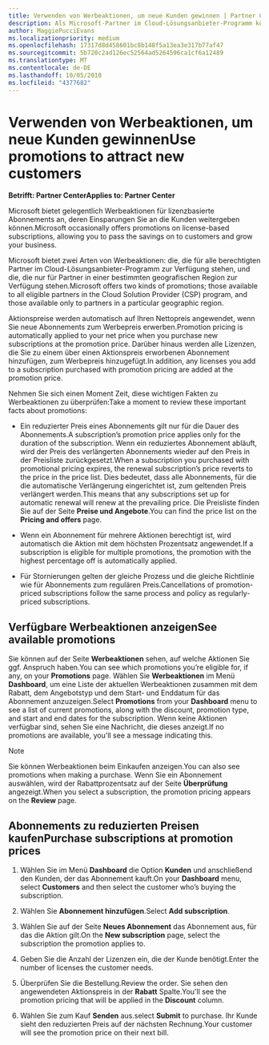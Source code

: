 ```yaml
---
title: Verwenden von Werbeaktionen, um neue Kunden gewinnen | Partner Center
description: Als Microsoft-Partner im Cloud-Lösungsanbieter-Programm können Sie Abonnements zu Aktionspreisen erwerben und die Einsparungen an die Kunden weitergeben.
author: MaggiePucciEvans
ms.localizationpriority: medium
ms.openlocfilehash: 17317d8d458601bc8b148f5a13ea3e317b77af47
ms.sourcegitcommit: 5b720c2ad126ec52564ad5264596ca1cf6a12489
ms.translationtype: MT
ms.contentlocale: de-DE
ms.lasthandoff: 10/05/2018
ms.locfileid: "4377682"
---
```

# <a name="use-promotions-to-attract-new-customers"></a><span data-ttu-id="a2171-103">Verwenden von Werbeaktionen, um neue Kunden gewinnen</span><span class="sxs-lookup"><span data-stu-id="a2171-103">Use promotions to attract new customers</span></span>  

**<span data-ttu-id="a2171-104">Betrifft: Partner Center</span><span class="sxs-lookup"><span data-stu-id="a2171-104">Applies to: Partner Center</span></span>**

<!--[FWLink: https://go.microsoft.com/fwlink/?linkid=852469]-->

<span data-ttu-id="a2171-105">Microsoft bietet gelegentlich Werbeaktionen für lizenzbasierte Abonnements an, deren Einsparungen Sie an die Kunden weitergeben können.</span><span class="sxs-lookup"><span data-stu-id="a2171-105">Microsoft occasionally offers promotions on license-based subscriptions, allowing you to pass the savings on to customers and grow your business.</span></span> 

<span data-ttu-id="a2171-106">Microsoft bietet zwei Arten von Werbeaktionen: die, die für alle berechtigten Partner im Cloud-Lösungsanbieter-Programm zur Verfügung stehen, und die, die nur für Partner in einer bestimmten geografischen Region zur Verfügung stehen.</span><span class="sxs-lookup"><span data-stu-id="a2171-106">Microsoft offers two kinds of promotions; those available to all eligible partners in the Cloud Solution Provider (CSP) program, and those available only to partners in a particular geographic region.</span></span>

<span data-ttu-id="a2171-107">Aktionspreise werden automatisch auf Ihren Nettopreis angewendet, wenn Sie neue Abonnements zum Werbepreis erwerben.</span><span class="sxs-lookup"><span data-stu-id="a2171-107">Promotion pricing is automatically applied to your net price when you purchase new subscriptions at the promotion price.</span></span> <span data-ttu-id="a2171-108">Darüber hinaus werden alle Lizenzen, die Sie zu einem über einen Aktionspreis erworbenen Abonnement hinzufügen, zum Werbepreis hinzugefügt.</span><span class="sxs-lookup"><span data-stu-id="a2171-108">In addition, any licenses you add to a subscription purchased with promotion pricing are added at the promotion price.</span></span> 

<span data-ttu-id="a2171-109">Nehmen Sie sich einen Moment Zeit, diese wichtigen Fakten zu Werbeaktionen zu überprüfen:</span><span class="sxs-lookup"><span data-stu-id="a2171-109">Take a moment to review these important facts about promotions:</span></span>

-   <span data-ttu-id="a2171-110">Ein reduzierter Preis eines Abonnements gilt nur für die Dauer des Abonnements.</span><span class="sxs-lookup"><span data-stu-id="a2171-110">A subscription’s promotion price applies only for the duration of the subscription.</span></span> <span data-ttu-id="a2171-111">Wenn ein reduziertes Abonnement abläuft, wird der Preis des verlängerten Abonnements wieder auf den Preis in der Preisliste zurückgesetzt.</span><span class="sxs-lookup"><span data-stu-id="a2171-111">When a subscription you purchased with promotional pricing expires, the renewal subscription’s price reverts to the price in the price list.</span></span> <span data-ttu-id="a2171-112">Dies bedeutet, dass alle Abonnements, für die die automatische Verlängerung eingerichtet ist, zum geltenden Preis verlängert werden.</span><span class="sxs-lookup"><span data-stu-id="a2171-112">This means that any subscriptions set up for automatic renewal will renew at the prevailing price.</span></span> <span data-ttu-id="a2171-113">Die Preisliste finden Sie auf der Seite **Preise und Angebote**.</span><span class="sxs-lookup"><span data-stu-id="a2171-113">You can find the price list on the **Pricing and offers** page.</span></span> 

-   <span data-ttu-id="a2171-114">Wenn ein Abonnement für mehrere Aktionen berechtigt ist, wird automatisch die Aktion mit dem höchsten Prozentsatz angewendet.</span><span class="sxs-lookup"><span data-stu-id="a2171-114">If a subscription is eligible for multiple promotions, the promotion with the highest percentage off is automatically applied.</span></span>

-   <span data-ttu-id="a2171-115">Für Stornierungen gelten der gleiche Prozess und die gleiche Richtlinie wie für Abonnements zum regulären Preis.</span><span class="sxs-lookup"><span data-stu-id="a2171-115">Cancellations of promotion-priced subscriptions follow the same process and policy as regularly-priced subscriptions.</span></span>

## <a name="see-available-promotions"></a><span data-ttu-id="a2171-116">Verfügbare Werbeaktionen anzeigen</span><span class="sxs-lookup"><span data-stu-id="a2171-116">See available promotions</span></span>

<span data-ttu-id="a2171-117">Sie können auf der Seite **Werbeaktionen** sehen, auf welche Aktionen Sie ggf. Anspruch haben.</span><span class="sxs-lookup"><span data-stu-id="a2171-117">You can see which promotions you’re eligible for, if any, on your **Promotions** page.</span></span> <span data-ttu-id="a2171-118">Wählen Sie **Werbeaktionen** im Menü **Dashboard**, um eine Liste der aktuellen Werbeaktionen zusammen mit dem Rabatt, dem Angebotstyp und dem Start- und Enddatum für das Abonnement anzuzeigen.</span><span class="sxs-lookup"><span data-stu-id="a2171-118">Select **Promotions** from your **Dashboard** menu to see a list of current promotions, along with the discount, promotion type, and start and end dates for the subscription.</span></span> <span data-ttu-id="a2171-119">Wenn keine Aktionen verfügbar sind, sehen Sie eine Nachricht, die dieses anzeigt.</span><span class="sxs-lookup"><span data-stu-id="a2171-119">If no promotions are available, you'll see a message indicating this.</span></span> 

> [!NOTE]  
> <span data-ttu-id="a2171-120">Sie können Werbeaktionen beim Einkaufen anzeigen.</span><span class="sxs-lookup"><span data-stu-id="a2171-120">You can also see promotions when making a purchase.</span></span> <span data-ttu-id="a2171-121">Wenn Sie ein Abonnement auswählen, wird der Rabattprozentsatz auf der Seite **Überprüfung** angezeigt.</span><span class="sxs-lookup"><span data-stu-id="a2171-121">When you select a subscription, the promotion pricing appears on the **Review** page.</span></span>

## <a name="purchase-subscriptions-at-promotion-prices"></a><span data-ttu-id="a2171-122">Abonnements zu reduzierten Preisen kaufen</span><span class="sxs-lookup"><span data-stu-id="a2171-122">Purchase subscriptions at promotion prices</span></span>

1. <span data-ttu-id="a2171-123">Wählen Sie im Menü **Dashboard** die Option **Kunden** und anschließend den Kunden, der das Abonnement kauft.</span><span class="sxs-lookup"><span data-stu-id="a2171-123">On your **Dashboard** menu, select **Customers** and then select the customer who’s buying the subscription.</span></span> 

2. <span data-ttu-id="a2171-124">Wählen Sie **Abonnement hinzufügen**.</span><span class="sxs-lookup"><span data-stu-id="a2171-124">Select **Add subscription**.</span></span>

3. <span data-ttu-id="a2171-125">Wählen Sie auf der Seite **Neues Abonnement** das Abonnement aus, für das die Aktion gilt.</span><span class="sxs-lookup"><span data-stu-id="a2171-125">On the **New subscription** page, select the subscription the promotion applies to.</span></span>

4. <span data-ttu-id="a2171-126">Geben Sie die Anzahl der Lizenzen ein, die der Kunde benötigt.</span><span class="sxs-lookup"><span data-stu-id="a2171-126">Enter the number of licenses the customer needs.</span></span> 

5. <span data-ttu-id="a2171-127">Überprüfen Sie die Bestellung.</span><span class="sxs-lookup"><span data-stu-id="a2171-127">Review the order.</span></span> <span data-ttu-id="a2171-128">Sie sehen den angewendeten Aktionspreis in der **Rabatt** Spalte.</span><span class="sxs-lookup"><span data-stu-id="a2171-128">You'll see the promotion pricing that will be applied in the **Discount** column.</span></span>  

6.  <span data-ttu-id="a2171-129">Wählen Sie zum Kauf **Senden** aus.</span><span class="sxs-lookup"><span data-stu-id="a2171-129">select **Submit** to purchase.</span></span> <span data-ttu-id="a2171-130">Ihr Kunde sieht den reduzierten Preis auf der nächsten Rechnung.</span><span class="sxs-lookup"><span data-stu-id="a2171-130">Your customer will see the promotion price on their next bill.</span></span>  



